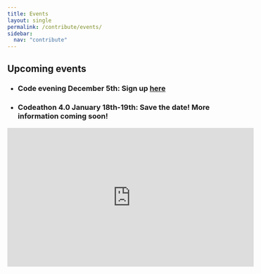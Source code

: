 ```yaml
---
title: Events
layout: single
permalink: /contribute/events/
sidebar:
  nav: "contribute"
---
```


## Upcoming events

- ### Code evening December 5th: Sign up [here](https://events.provisoevent.no/rødekors/events/code-evening-december-5th/register/cat/5c591f42-26ef-43ad-8f25-ebf832d4a86e)

- ### Codeathon 4.0 January 18th-19th: Save the date! More information coming soon!

<iframe width="560" height="315" src="https://www.youtube.com/watch?v=6op40mK7rYs" frameborder="0" allow="accelerometer; autoplay; encrypted-media; gyroscope; picture-in-picture" allowfullscreen></iframe>
